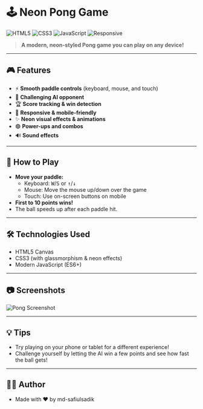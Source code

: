 # 🕹️ Neon Pong Game

![HTML5](https://img.shields.io/badge/HTML5-E34F26?logo=html5&logoColor=white)
![CSS3](https://img.shields.io/badge/CSS3-1572B6?logo=css3&logoColor=white)
![JavaScript](https://img.shields.io/badge/JavaScript-F7DF1E?logo=javascript&logoColor=black)
![Responsive](https://img.shields.io/badge/Responsive-Yes-44cc11)

> **A modern, neon-styled Pong game you can play on any device!**

---

## 🎮 Features
- ⚡ **Smooth paddle controls** (keyboard, mouse, and touch)
- 🤖 **Challenging AI opponent**
- 🏆 **Score tracking & win detection**
- 📱 **Responsive & mobile-friendly**
- ✨ **Neon visual effects & animations**
- 🟢 **Power-ups and combos**
- 🔊 **Sound effects**

---

## 🚀 How to Play
- **Move your paddle:**
  - Keyboard: <kbd>W</kbd>/<kbd>S</kbd> or <kbd>↑</kbd>/<kbd>↓</kbd>
  - Mouse: Move the mouse up/down over the game
  - Touch: Use on-screen buttons on mobile
- **First to 10 points wins!**
- The ball speeds up after each paddle hit.

---

## 🛠️ Technologies Used
- HTML5 Canvas
- CSS3 (with glassmorphism & neon effects)
- Modern JavaScript (ES6+)

---

## 📷 Screenshots

![Pong Screenshot](https://user-images.githubusercontent.com/placeholder/pong-screenshot.png)

---

## 💡 Tips
- Try playing on your phone or tablet for a different experience!
- Challenge yourself by letting the AI win a few points and see how fast the ball gets!

---

## 👨‍💻 Author
- Made with ❤️ by md-safiulsadik